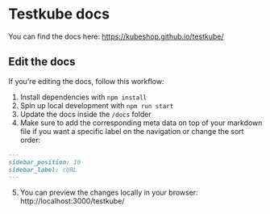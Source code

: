 # Testkube docs

You can find the docs here: https://kubeshop.github.io/testkube/

## Edit the docs

If you're editing the docs, follow this workflow:

1. Install dependencies with `npm install`
2. Spin up local development with `npm run start`
3. Update the docs inside the `/docs` folder
4. Make sure to add the corresponding meta data on top of your markdown file if you want a specific label on the navigation or change the sort order:

```md
---
sidebar_position: 10
sidebar_label: cURL
---
```
5. You can preview the changes locally in your browser: http://localhost:3000/testkube/